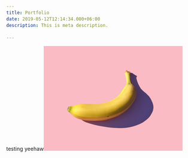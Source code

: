 ```yaml
---
title: Portfolio
date: 2019-05-12T12:14:34.000+06:00
description: This is meta description.

---
```

testing yeehaw![](/images/portfolio/item-8.png)
